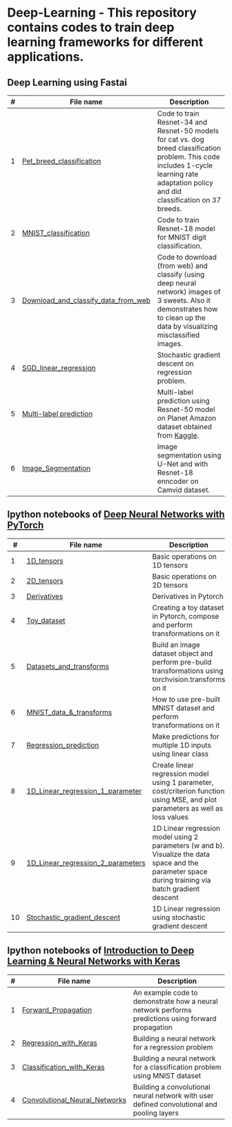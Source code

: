 # Deep-Learning - This repository contains codes to train deep learning frameworks for different applications.

## Deep Learning using Fastai
| # | **File name** |  **Description** |
| ---------- |--------- | ------------------------------------------------| 
|1|[Pet_breed_classification](https://github.com/ruchikaverma-iitg/ML-DL-RL_Codes/blob/master/Hands%20on%20Deep%20Learning/Pet_breed_classification.ipynb)|Code to train Resnet-34 and Resnet-50 models for cat vs. dog breed classification problem. This code includes 1-cycle learning rate adaptation policy and did classification on 37 breeds.|
|2|[MNIST_classification](https://github.com/ruchikaverma-iitg/ML-DL-RL_Codes/blob/master/Hands%20on%20Deep%20Learning/MNIST_classification.ipynb)|Code to train Resnet-18 model for MNIST digit classification.|
|3|[Download_and_classify_data_from_web](https://github.com/ruchikaverma-iitg/ML-DL-RL_Codes/blob/master/Hands%20on%20Deep%20Learning/Download_and%20classify_data_from_web.ipynb)|Code to download (from web) and classify (using deep neural network) images of 3 sweets. Also it demonstrates how to clean up the data by visualizing misclassified images.|
|4|[SGD_linear_regression](https://github.com/ruchikaverma-iitg/ML-DL-RL_Codes/blob/master/Hands%20on%20Deep%20Learning/SGD_linear_regression.ipynb)|Stochastic gradient descent on regression problem.|
|5|[Multi-label prediction](https://github.com/ruchikaverma-iitg/ML-DL-RL_Codes/blob/master/Hands%20on%20Deep%20Learning/Multi-label%20prediction.ipynb)|Multi-label prediction using Resnet-50 model on Planet Amazon dataset obtained from [Kaggle](https://www.kaggle.com/c/planet-understanding-the-amazon-from-space).|
|6|[Image_Segmentation](https://github.com/ruchikaverma-iitg/ML-DL-RL_Codes/blob/master/Hands%20on%20Deep%20Learning/Image_Segmentation.ipynb)|Image segmentation using U-Net and with Resnet-18 enncoder on Camvid dataset.|




## Ipython notebooks of [Deep Neural Networks with PyTorch](https://www.coursera.org/learn/deep-neural-networks-with-pytorch/home/welcome)
| # | **File name** |  **Description** |
| ---------- |--------- | ------------------------------------------------| 
|1|[1D_tensors](https://github.com/ruchikaverma-iitg/ML-DL-RL_Codes/blob/master/Hands%20on%20Deep%20Learning/L1_1D_tensors.ipynb)| Basic operations on 1D tensors|
|2|[2D_tensors](https://github.com/ruchikaverma-iitg/ML-DL-RL_Codes/blob/master/Hands%20on%20Deep%20Learning/L2_Two-Dimensional_Tensors.ipynb)| Basic operations on 2D tensors|
|3|[Derivatives](https://github.com/ruchikaverma-iitg/ML-DL-RL_Codes/blob/master/Hands%20on%20Deep%20Learning/L3_derivativesandGraphsinPytorch.ipynb)| Derivatives in Pytorch|
|4|[Toy_dataset](https://github.com/ruchikaverma-iitg/ML-DL-RL_Codes/blob/master/Hands%20on%20Deep%20Learning/L4_simple_data_set.ipynb)| Creating a toy dataset in Pytorch, compose and perform transformations on it|
|5|[Datasets_and_transforms](https://github.com/ruchikaverma-iitg/ML-DL-RL_Codes/blob/master/Hands%20on%20Deep%20Learning/L5_Datasets_and_transforms.ipynb)| Build an image dataset object and perform pre-build transformations using torchvision.transforms on it|
|6|[MNIST_data_&_transforms](https://github.com/ruchikaverma-iitg/ML-DL-RL_Codes/blob/master/Hands%20on%20Deep%20Learning/L6_pre-Built%20Datasets_and_transforms.ipynb)| How to use pre-built MNIST dataset and perform transformations on it|
|7|[Regression_prediction](https://github.com/ruchikaverma-iitg/ML-DL-RL_Codes/blob/master/Hands%20on%20Deep%20Learning/L7_prediction_on_1D_input.ipynb)| Make predictions for multiple 1D inputs using linear class|
|8|[1D_Linear_regression_1_parameter](https://github.com/ruchikaverma-iitg/ML-DL-RL_Codes/blob/master/Hands%20on%20Deep%20Learning/L8_linear_regression_one_parameter.ipynb)| Create linear regression model using 1 parameter, cost/criterion function using MSE, and plot parameters as well as loss values|
|9|[1D_Linear_regression_2_parameters](https://github.com/ruchikaverma-iitg/ML-DL-RL_Codes/blob/master/Hands%20on%20Deep%20Learning/L9_training_slope_and_bias.ipynb)| 1D Linear regression model using 2 parameters (w and b). Visualize the data space and the parameter space during training via batch gradient descent|
|10|[Stochastic_gradient_descent](https://github.com/ruchikaverma-iitg/ML-DL-RL_Codes/blob/master/Hands%20on%20Deep%20Learning/L10_stochastic_gradient_descent.ipynb)| 1D Linear regression using stochastic gradient descent|

## Ipython notebooks of [Introduction to Deep Learning & Neural Networks with Keras](https://www.coursera.org/learn/introduction-to-deep-learning-with-keras)
| # | **File name** |  **Description** |
| ---------- |--------- | ------------------------------------------------| 
|1|[Forward_Propagation](https://github.com/ruchikaverma-iitg/ML-DL-RL_Codes/blob/master/Hands%20on%20Deep%20Learning/L1-Forward-Propagation.ipynb)|An example code to demonstrate how a neural network performs predictions using forward propagation|
|2|[Regression_with_Keras](https://github.com/ruchikaverma-iitg/ML-DL-RL_Codes/blob/master/Hands%20on%20Deep%20Learning/L2-Regression-with-Keras.ipynb)|Building a neural network for a regression problem|
|3|[Classification_with_Keras](https://github.com/ruchikaverma-iitg/ML-DL-RL_Codes/blob/master/Hands%20on%20Deep%20Learning/L3-Classification-with-Keras.ipynb)|Building a neural network for a classification problem using MNIST dataset|
|4|[Convolutional_Neural_Networks](https://github.com/ruchikaverma-iitg/ML-DL-RL_Codes/blob/master/Hands%20on%20Deep%20Learning/L4-Convolutional-Neural-Networks-with-Keras.ipynb)|Building a convolutional neural network with user defined convolutional and pooling layers|
